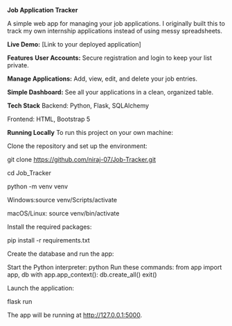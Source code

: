 **Job Application Tracker**

A simple web app for managing your job applications. I originally built this to track my own internship applications instead of using messy spreadsheets.


**Live Demo:** [Link to your deployed application]

**Features**
**User Accounts:** Secure registration and login to keep your list private.

**Manage Applications:** Add, view, edit, and delete your job entries.

**Simple Dashboard:** See all your applications in a clean, organized table.

**Tech Stack**
Backend: Python, Flask, SQLAlchemy

Frontend: HTML, Bootstrap 5

**Running Locally**
To run this project on your own machine:

Clone the repository and set up the environment:

git clone https://github.com/niraj-07/Job-Tracker.git

cd Job_Tracker

python -m venv venv

Windows:source venv/Scripts/activate 

macOS/Linux: source venv/bin/activate

Install the required packages:

pip install -r requirements.txt

Create the database and run the app:

Start the Python interpreter:
python
Run these commands:
from app import app, db
with app.app_context():
    db.create_all()
exit()

Launch the application:

flask run

The app will be running at http://127.0.0.1:5000.
